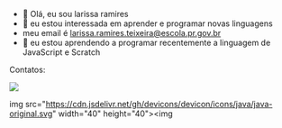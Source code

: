 - 👋 Olá, eu sou larissa ramires
- 👀 eu estou interessada em aprender e programar novas linguagens 
- meu email é larissa.ramires.teixeira@escola.pr.gov.br
- 🌱 eu estou aprendendo a programar recentemente a linguagem de JavaScript e Scratch

<!---
larissaleticia2/larissaleticia2 is a ✨ special ✨ repository because its `README.md` (this file) appears on your GitHub profile.
You can click the Preview link to take a look at your changes.
--->
Contatos:

<a href="https://instagram.com/_larissaramires_" target="_blank"><img src="https://img.shields.io/badge/-Instagram-%23E4405F?style=for-the-badge&logo=instagram&logoColor=white" target="_blank"></a>

img src="https://cdn.jsdelivr.net/gh/devicons/devicon/icons/java/java-original.svg" width="40" height="40"><img
